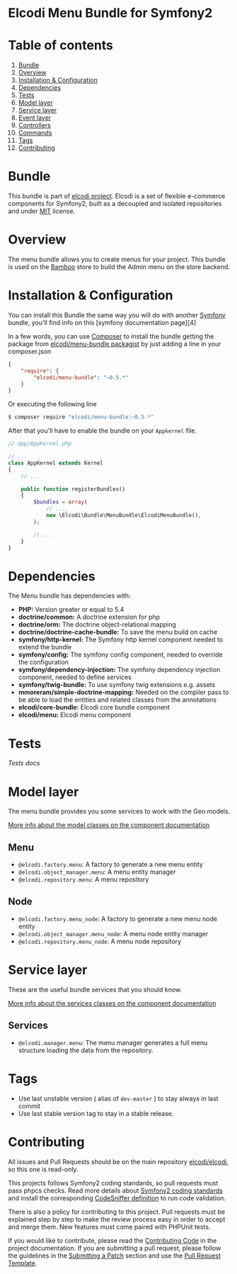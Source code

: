 Elcodi Menu Bundle for Symfony2
===============================

# Table of contents

1. [Bundle](#bundle)
1. [Overview](#overview)
1. [Installation & Configuration](#installation-configuration)
1. [Dependencies](#dependencies)
1. [Tests](#tests)
1. [Model layer](#model-layer)
1. [Service layer](#service-layer)
1. [Event layer](#event-layer)
1. [Controllers](#controllers)
1. [Commands](#commands)
1. [Tags](#tags)
1. [Contributing](#contributing)

# Bundle

This bundle is part of [elcodi project](https://github.com/elcodi).
Elcodi is a set of flexible e-commerce components for Symfony2, built as a
decoupled and isolated repositories and under
[MIT] license.

# Overview

The menu bundle allows you to create menus for your project.
This bundle is used on the [Bamboo] store to build the Admin menu on the
store backend.

# Installation & Configuration

You can install this Bundle the same way you will do with another [Symfony]
bundle, you'll find info on this [symfony documentation page][4]

In a few words, you can use [Composer] to install the bundle getting the package
from
[elcodi/menu-bundle packagist](https://packagist.org/packages/elcodi/menu-bundle)
by just adding a line in your composer.json

``` json
{
    "require": {
        "elcodi/menu-bundle": "~0.5.*"
    }
}

```

Or executing the following line

``` bash
$ composer require "elcodi/menu-bundle:~0.5.*"
```

After that you'll have to enable the bundle on your `Appkernel` file.

``` php
// app/AppKernel.php

// ...
class AppKernel extends Kernel
{
    // ...

    public function registerBundles()
    {
        $bundles = array(
            // ...,
            new \Elcodi\Bundle\MenuBundle\ElcodiMenuBundle(),
        );

        // ...
    }
}
```

# Dependencies

The Menu bundle has dependencies with:

- **PHP:** Version greater or equal to 5.4
- **doctrine/common:** A doctrine extension for php
- **doctrine/orm:** The doctrine object-relational mapping
- **doctrine/doctrine-cache-bundle:** To save the menu build on cache
- **symfony/http-kernel:** The Symfony http kernel component needed to extend
the bundle
- **symfony/config:** The symfony config component, needed to override the
configuration
- **symfony/dependency-injection:** The symfony dependency injection component,
needed to define services
- **symfony/twig-bundle:** To use symfony twig extensions e.g. assets
- **mmoreram/simple-doctrine-mapping:** Needed on the compiler pass to be able
to load the entities and related classes from the annotations
- **elcodi/core-bundle:** Elcodi core bundle component
- **elcodi/menu:** Elcodi menu component

# Tests

*Tests docs*

# Model layer

The menu bundle provides you some services to work with the Geo models.

[More info about the model classes on the component documentation](https://github.com/elcodi/Menu/blob/master/README.md#model-layer)

## Menu

- `@elcodi.factory.menu`: A factory to generate a new menu entity
- `@elcodi.object_manager.menu`: A menu entity manager
- `@elcodi.repository.menu`: A menu repository

## Node

- `@elcodi.factory.menu_node`: A factory to generate a new menu node entity
- `@elcodi.object_manager.menu_node`: A menu node entity manager
- `@elcodi.repository.menu_node`: A menu node repository

# Service layer

These are the useful bundle services that you should know.

[More info about the services classes on the component documentation](https://github.com/elcodi/Menu/blob/master/README.md#service-layer)

## Services

- `@elcodi.manager.menu`: The menu manager generates a full menu structure
loading the data from the repository.

# Tags

* Use last unstable version ( alias of `dev-master` ) to stay always in last commit
* Use last stable version tag to stay in a stable release.

# Contributing

All issues and Pull Requests should be on the main repository
[elcodi/elcodi](https://github.com/elcodi/elcodi), so this one is read-only.

This projects follows Symfony2 coding standards, so pull requests must pass phpcs
checks. Read more details about
[Symfony2 coding standards](http://symfony.com/doc/current/contributing/code/standards.html)
and install the corresponding [CodeSniffer definition](https://github.com/opensky/Symfony2-coding-standard)
to run code validation.

There is also a policy for contributing to this project. Pull requests must
be explained step by step to make the review process easy in order to
accept and merge them. New features must come paired with PHPUnit tests.

If you would like to contribute, please read the [Contributing Code][1] in the project
documentation. If you are submitting a pull request, please follow the guidelines
in the [Submitting a Patch][2] section and use the [Pull Request Template][3].

[1]: http://symfony.com/doc/current/contributing/code/index.html
[2]: http://symfony.com/doc/current/contributing/code/patches.html#check-list
[3]: http://symfony.com/doc/current/contributing/code/patches.html#make-a-pull-request
[MIT]: http://opensource.org/licenses/MIT
[Bamboo]: https://github.com/elcodi/bamboo
[Composer]: https://getcomposer.org/
[Symfony]: http://symfony.com/
